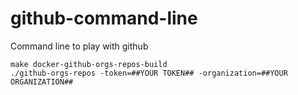 # github-command-line
Command line to play with github

```
make docker-github-orgs-repos-build
./github-orgs-repos -token=##YOUR TOKEN## -organization=##YOUR ORGANIZATION##

```

